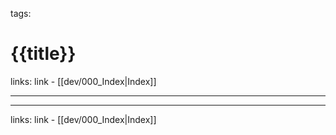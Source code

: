 tags:

# {{title}}

links: link - [[dev/000_Index|Index]]

---



---
links: link - [[dev/000_Index|Index]]